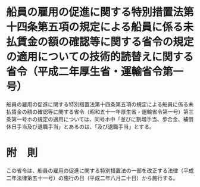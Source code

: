 # 船員の雇用の促進に関する特別措置法第十四条第五項の規定による船員に係る未払賃金の額の確認等に関する省令の規定の適用についての技術的読替えに関する省令（平成二年厚生省・運輸省令第一号）
船員の雇用の促進に関する特別措置法第十四条第五項の規定による船員に係る未払賃金の額の確認等に関する省令（昭和五十一年厚生省・運輸省令第一号）第三条第一号ホの規定の適用については、同号ホ中「並びに割増手当、歩合金、補償休日手当及び退職手当」とあるのは、「及び退職手当」とする。
# 附　則
この省令は、船員の雇用の促進に関する特別措置法の一部を改正する法律（平成二年法律第五十一号）の施行の日（平成二年八月二十日）から施行する。
